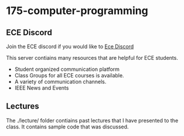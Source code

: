 # 175-computer-programming

## ECE Discord 

Join the ECE discord if you would like to 
[Ece Discord](./resources/ece-discord.png) 


This server contiains many resources that are helpful for ECE students.
- Student organized communication platform
- Class Groups for all ECE courses is available.
- A variety of communication channels.
- IEEE News and Events

## Lectures
The ./lecture/ folder contiains past lectures that I have presented to the class. It contains sample code that was discussed.




